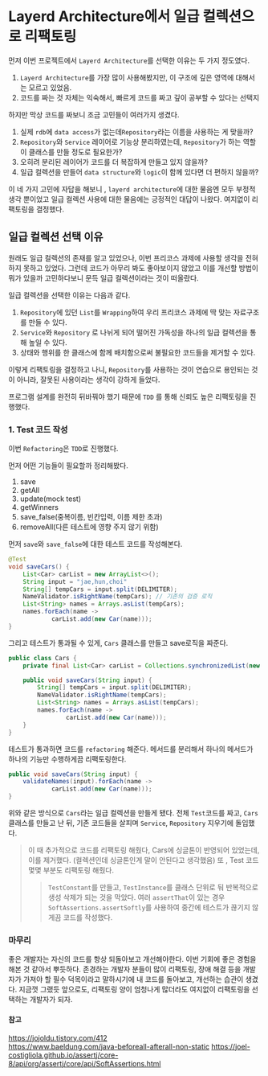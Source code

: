 # Layerd Architecture에서 일급 컬렉션으로 리팩토링

먼저 이번 프로젝트에서 ```Layerd Architecture```를 선택한 이유는 두 가지 정도였다.

1. ```Layerd Architecture```를 가장 많이 사용해봤지만, 이 구조에 깊은 영역에 대해서는 모르고 있었음.
2. 코드를 짜는 것 자체는 익숙해서, 빠르게 코드를 짜고 깊이 공부할 수 있다는 선택지

하지만 막상 코드를 짜보니 조금 고민들이 여러가지 생겼다.

1. 실제 ```rdb```에 ```data access```가 없는데```Repository```라는 이름을 사용하는 게 맞을까?
2. ```Repository```와 ```Service``` 레이어로 기능상 분리하였는데, ```Repository```가 하는 역할이 클래스를 만들 정도로 필요한가?
3. 오히려 분리된 레이어가 코드를 더 복잡하게 만들고 있지 않을까?
4. 일급 컬렉션을 만들어 ```data structure```와 ```logic```이 함께 있다면 더 편하지 않을까?

이 네 가지 고민에 자답을 해보니 , ```layerd architecture```에 대한 물음엔 모두 부정적 생각 뿐이었고 일급 컬렉션 사용에 대한 물음에는 긍정적인 대답이 나왔다.
여지없이 리팩토링을 결정했다.

## 일급 컬렉션 선택 이유
원래도 일급 컬렉션의 존재를 알고 있었으나, 이번 프리코스 과제에 사용할 생각을 전혀 하지 못하고 있었다.
그런데 코드가 아무리 봐도 좋아보이지 않았고 이를 개선할 방법이 뭐가 있을까 고민하다보니 문득 일급 컬렉션이라는 것이 떠올랐다.

일급 컬렉션을 선택한 이유는 다음과 같다.

1. ```Repository```에 있던 ```List```를 ```Wrapping```하여 우리 프리코스 과제에 딱 맞는 자료구조를 만들 수 있다.
2. ```Service```와 ```Repository``` 로 나뉘게 되어 떨어진 가독성을 하나의 일급 컬렉션을 통해 높일 수 있다. 
3. 상태와 행위를 한 클래스에 함께 배치함으로써 불필요한 코드들을 제거할 수 있다.

이렇게 리팩토링을 결정하고 나니, ```Repository```를 사용하는 것이 연습으로 용인되는 것이 아니라, 잘못된 사용이라는 생각이 강하게 들었다.

프로그램 설계를 완전히 뒤바꿔야 했기 때문에 ```TDD``` 를 통해 신뢰도 높은 리팩토링을 진행했다.

### 1. Test 코드 작성
이번 ```Refactoring```은 ```TDD```로 진행했다.

먼저 어떤 기능들이 필요할까 정리해봤다.
1. save
2. getAll
3. update(mock test)
4. getWinners
5. save_false(중복이름, 빈칸입력, 이름 제한 초과)
6. removeAll(다른 테스트에 영향 주지 않기 위함)


먼저 ```save```와 ```save_false```에 대한 테스트 코드를 작성해본다.

```java
@Test
void saveCars() {
    List<Car> carList = new ArrayList<>();
    String input = "jae,hun,choi"
    String[] tempCars = input.split(DELIMITER);
    NameValidator.isRightName(tempCars); // 기존의 검증 로직
    List<String> names = Arrays.asList(tempCars);
    names.forEach(name ->
            carList.add(new Car(name)));
}
```

그리고 테스트가 통과될 수 있게, ```Cars``` 클래스를 만들고 save로직을 짜준다.

```java
public class Cars {
    private final List<Car> carList = Collections.synchronizedList(new ArrayList<>());

    public void saveCars(String input) {
        String[] tempCars = input.split(DELIMITER);
        NameValidator.isRightName(tempCars);
        List<String> names = Arrays.asList(tempCars);
        names.forEach(name ->
                carList.add(new Car(name)));
    }
}
```

테스트가 통과하면 코드를 ```refactoring``` 해준다. 메서드를 분리해서 하나의 메서드가 하나의 기능만 수행하게끔 리팩토링한다.

```java
public void saveCars(String input) {
    validateNames(input).forEach(name ->
            carList.add(new Car(name)));
}
```

위와 같은 방식으로 ```Cars```라는 일급 컬렉션을 만들게 됐다. 전체 ```Test```코드를 짜고, ```Cars``` 클래스를 만들고 난 뒤, 기존 코드들을 살피며 ```Service```, ```Repository``` 지우기에 돌입했다.

> 이 때 추가적으로 코드를 리팩토링 해줬다, Cars에 싱글톤이 반영되어 있었는데, 이를 제거했다. (컬렉션인데 싱글톤인게 말이 안된다고 생각했음)
> 또 , Test 코드 몇몇 부분도 리팩토링 해줬다. 
> >```TestConstant```를 만들고, ```TestInstance```를 클래스 단위로 둬 반복적으로 생성 삭제가 되는 것을 막았다. 여러 ```assertThat```이 있는 경우 ```SoftAssertions.assertSoftly```를 사용하여 중간에 테스트가 끊기지 않게끔 코드를 작성했다.

### 마무리
좋은 개발자는 자신의 코드를 항상 되돌아보고 개선해야한다. 이번 기회에 좋은 경험을 해본 것 같아서 뿌듯하다. 
존경하는 개발자 분들이 많이 리팩토링, 장애 해결 등을 개발자가 가져야 할 필수 덕목이라고 말하시기에 내 코드를 돌아보고, 개선하는 습관이 생겼다.
지금껏 그랬듯 앞으로도, 리팩토링 양이 엄청나게 많더라도 여지없이 리팩토링을 선택하는 개발자가 되자.

#### 참고 
https://jojoldu.tistory.com/412  
https://www.baeldung.com/java-beforeall-afterall-non-static
https://joel-costigliola.github.io/assertj/core-8/api/org/assertj/core/api/SoftAssertions.html




